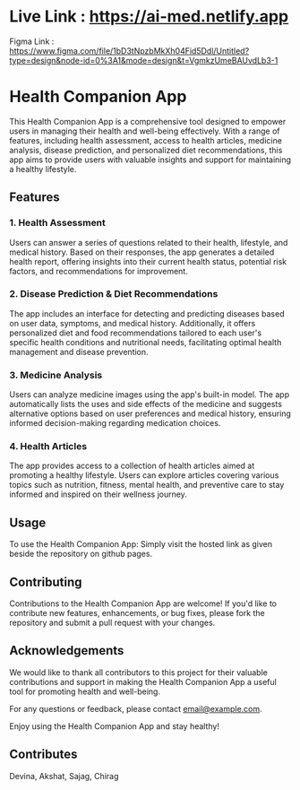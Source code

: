 # Live Link : https://ai-med.netlify.app
Figma Link : https://www.figma.com/file/1bD3tNpzbMkXh04Fid5Ddl/Untitled?type=design&node-id=0%3A1&mode=design&t=VgmkzUmeBAUvdLb3-1
# Health Companion App

This Health Companion App is a comprehensive tool designed to empower users in managing their health and well-being effectively. With a range of features, including health assessment, access to health articles, medicine analysis, disease prediction, and personalized diet recommendations, this app aims to provide users with valuable insights and support for maintaining a healthy lifestyle.

## Features

### 1. Health Assessment
Users can answer a series of questions related to their health, lifestyle, and medical history. Based on their responses, the app generates a detailed health report, offering insights into their current health status, potential risk factors, and recommendations for improvement.

### 2. Disease Prediction & Diet Recommendations
The app includes an interface for detecting and predicting diseases based on user data, symptoms, and medical history. Additionally, it offers personalized diet and food recommendations tailored to each user's specific health conditions and nutritional needs, facilitating optimal health management and disease prevention.

### 3. Medicine Analysis
Users can analyze medicine images using the app's built-in model. The app automatically lists the uses and side effects of the medicine and suggests alternative options based on user preferences and medical history, ensuring informed decision-making regarding medication choices.

### 4. Health Articles
The app provides access to a collection of health articles aimed at promoting a healthy lifestyle. Users can explore articles covering various topics such as nutrition, fitness, mental health, and preventive care to stay informed and inspired on their wellness journey.

## Usage

To use the Health Companion App:
Simply visit the hosted link as given beside the repository on github pages.

## Contributing

Contributions to the Health Companion App are welcome! If you'd like to contribute new features, enhancements, or bug fixes, please fork the repository and submit a pull request with your changes.

## Acknowledgements

We would like to thank all contributors to this project for their valuable contributions and support in making the Health Companion App a useful tool for promoting health and well-being.

For any questions or feedback, please contact [email@example.com](mailto:email@example.com).

Enjoy using the Health Companion App and stay healthy!

## Contributes
Devina, Akshat, Sajag, Chirag
